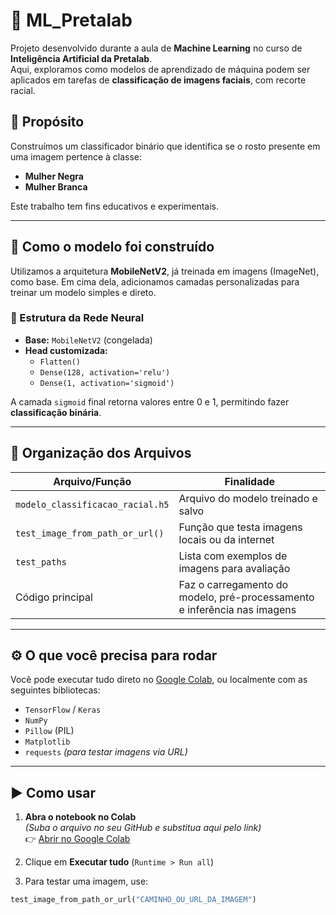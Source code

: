 # 🌸 ML_Pretalab

Projeto desenvolvido durante a aula de **Machine Learning** no curso de **Inteligência Artificial da Pretalab**.  
Aqui, exploramos como modelos de aprendizado de máquina podem ser aplicados em tarefas de **classificação de imagens faciais**, com recorte racial.

## 🎯 Propósito

Construímos um classificador binário que identifica se o rosto presente em uma imagem pertence à classe:

-  **Mulher Negra**
-  **Mulher Branca**

Este trabalho tem fins educativos e experimentais.

---

## 🧠 Como o modelo foi construído

Utilizamos a arquitetura **MobileNetV2**, já treinada em imagens (ImageNet), como base. Em cima dela, adicionamos camadas personalizadas para treinar um modelo simples e direto.

### 🔧 Estrutura da Rede Neural

- **Base:** `MobileNetV2` (congelada)
- **Head customizada:**
  - `Flatten()`
  - `Dense(128, activation='relu')`
  - `Dense(1, activation='sigmoid')`

A camada `sigmoid` final retorna valores entre 0 e 1, permitindo fazer **classificação binária**.

---

## 📁 Organização dos Arquivos

| Arquivo/Função                   | Finalidade                                                                 |
|----------------------------------|---------------------------------------------------------------------------|
| `modelo_classificacao_racial.h5`| Arquivo do modelo treinado e salvo                                        |
| `test_image_from_path_or_url()` | Função que testa imagens locais ou da internet                            |
| `test_paths`                    | Lista com exemplos de imagens para avaliação                              |
| Código principal                | Faz o carregamento do modelo, pré-processamento e inferência nas imagens |

---

## ⚙️ O que você precisa para rodar

Você pode executar tudo direto no [Google Colab](https://colab.research.google.com), ou localmente com as seguintes bibliotecas:

- `TensorFlow` / `Keras`
- `NumPy`
- `Pillow` (PIL)
- `Matplotlib`
- `requests` *(para testar imagens via URL)*

---

## ▶️ Como usar

1. **Abra o notebook no Colab**  
   *(Suba o arquivo no seu GitHub e substitua aqui pelo link)*  
   👉 [Abrir no Google Colab](#)

2. Clique em **Executar tudo** (`Runtime > Run all`)

3. Para testar uma imagem, use:

```python
test_image_from_path_or_url("CAMINHO_OU_URL_DA_IMAGEM")
